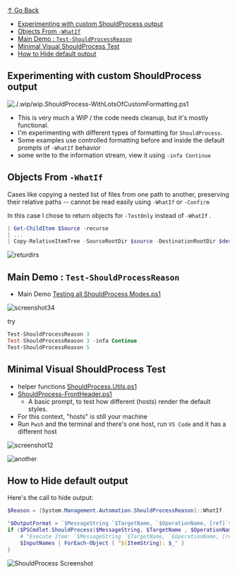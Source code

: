 
[↑ Go Back](./..)

- [Experimenting with custom ShouldProcess output](#experimenting-with-custom-shouldprocess-output)
- [Objects From `-WhatIf`](#objects-from--whatif)
- [Main Demo : `Test-ShouldProcessReason`](#main-demo--test-shouldprocessreason)
- [Minimal Visual ShouldProcess Test](#minimal-visual-shouldprocess-test)
- [How to Hide default output](#how-to-hide-default-output)


## Experimenting with custom ShouldProcess output


![./.wip/wip.ShouldProcess-WithLotsOfCustomFormatting.ps1](ShouldProcess-WithColor.png)

- This is very much a WIP / the code needs cleanup, but it's mostly functional. 
- I'm experimenting with different types of formatting for `ShouldProcess`. 
- Some examples use controlled formatting before and inside the default prompts of `-WhatIf` behavior
- some write to the information stream, view it using `-infa Continue`

## Objects From `-WhatIf`

Cases like copying a nested list of files from one path to another, preserving their relative paths -- cannot be read easily using `-WhatIf` or `-Confirm`

In this case I chose to return objects for `-TestOnly` instead of `-WhatIf` . 


```powershell
| Get-ChildItem $Source -recurse
| ...
| Copy-RelativeItemTree -SourceRootDir $source -DestinationRootDir $dest -TestOnly
```

![returdirs](./img/StructuredUserOutput.png)



## Main Demo : `Test-ShouldProcessReason`

- Main Demo [Testing all ShouldProcess Modes.ps1](./Testing%20all%20ShouldProcess%20Modes.ps1)

![screenshot34](TestAll-Colors.png)

try
```powershell
Test-ShouldProcessReason 3
Test-ShouldProcessReason 3 -infa Continue
Test-ShouldProcessReason 5
```
## Minimal Visual ShouldProcess Test


- helper functions [ShouldProcess.Utils.ps1](ShouldProcess.Utils.ps1)
- [ShouldProcess-FrontHeader.ps1](ShouldProcess-FrontHeader.ps1)
  - A basic prompt, to test how different (hosts) render the default styles.
- For this context, "hosts" is still your machine
- Run `Pwsh` and the terminal and there's one host, run `VS Code` and it has a different host

![screenshot12](./img/invoke-shouldprocess-1and2.png)

![another](./img/invoke-shouldprocess-4and5.png)

## How to Hide default output

Here's the call to hide output:

```ps1
$Reason = [System.Management.Automation.ShouldProcessReason]::WhatIf

"$OutputFormat = `$MessageString `$TargetName, `$OperationName, [ref]`$Reason"
if ($PSCmdlet.ShouldProcess($MessageString, $TargetName , $OperationName, [ref]$reason)) {
    # "Execute Item: `$MessageString `$TargetName, `$OperationName, [ref]`$Reason"
    $InputNames | ForEach-Object { "${ItemString}: $_" }
}
```


![ShouldProcess Screenshot](ShouldProcess-FrontHeader-SeeminglySci.png)

